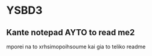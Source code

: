 # YSBD3

<h2>Kante notepad AYTO to read me2</h2>
mporei na to xrhsimopoihsoume kai gia to teliko readme
